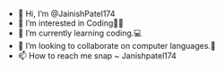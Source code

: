 - 👋 Hi, I’m @JainishPatel174
- 👀 I’m interested in Coding👨‍💻
- 🌱 I’m currently learning coding.💻
- 💞️ I’m looking to collaborate on computer languages.🔡
- 📫 How to reach me snap ~ Janishpatel174

<!---
JainishPatel174/JainishPatel174 is a ✨ special ✨ repository because its `README.md` (this file) appears on your GitHub profile.
You can click the Preview link to take a look at your changes.
--->
